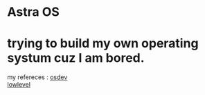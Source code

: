 # Astra OS

# trying to build my own operating systum cuz I am bored.

my refereces :
[osdev](https://wiki.osdev.org/Expanded_Main_Page)
<br />
[lowlevel](https://www.lowlevel.eu/wiki/Hauptseite)
